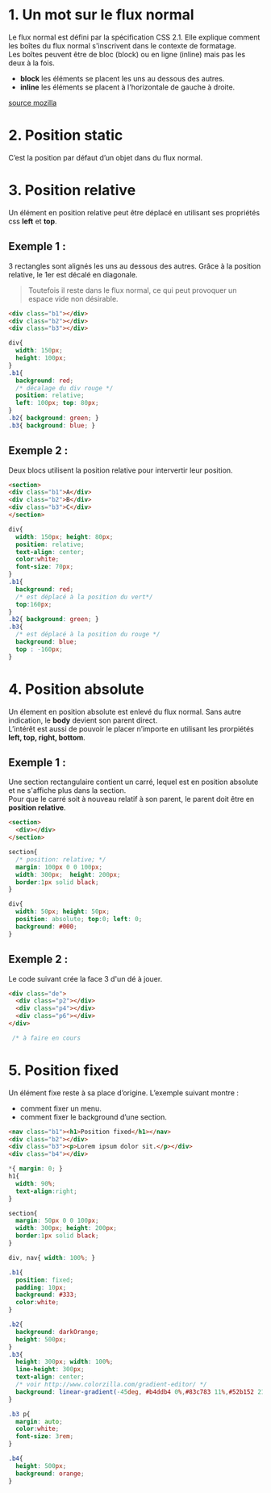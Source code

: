 
# 1. Un mot sur le flux normal 
Le flux normal est défini par la spécification CSS 2.1. Elle explique comment les boîtes du flux normal s'inscrivent dans le contexte de formatage.  
Les boîtes peuvent être de bloc (block) ou en ligne (inline) mais pas les deux à la fois. 
*  __block__ les éléments se placent les uns au dessous des autres.
*  __inline__ les éléments se placent à l'horizontale de gauche à droite.  

[source mozilla](https://developer.mozilla.org/fr/docs/Web/CSS/CSS_Flow_Layout/Disposition_de_bloc_en_ligne_avec_flux_normal)  

# 2. Position static
C’est la position par défaut d’un objet dans du flux normal.
# 3. Position relative
Un élément en position relative peut être déplacé en utilisant ses propriétés css __left__ et __top__.
## Exemple 1 : 
3 rectangles sont alignés les uns au dessous des autres. Grâce à la position relative, le 1er est décalé en diagonale. 
> Toutefois il reste dans le flux normal, ce qui peut provoquer un espace vide non désirable.
```html
<div class="b1"></div>
<div class="b2"></div>
<div class="b3"></div>
```
```css
div{
  width: 150px;
  height: 100px;
}
.b1{ 
  background: red;  
  /* décalage du div rouge */
  position: relative; 
  left: 100px; top: 80px;
}
.b2{ background: green; }
.b3{ background: blue; }
```

## Exemple 2 :
Deux blocs utilisent la position relative pour intervertir leur position.
```html
<section>
<div class="b1">A</div>
<div class="b2">B</div>
<div class="b3">C</div>
</section>
```
```css
div{
  width: 150px; height: 80px; 
  position: relative; 
  text-align: center;
  color:white; 
  font-size: 70px;
}
.b1{ 
  background: red;  
  /* est déplacé à la position du vert*/
  top:160px;
}
.b2{ background: green; }
.b3{ 
  /* est déplacé à la position du rouge */
  background: blue; 
  top : -160px;
}
```
# 4. Position absolute
Un élement en position absolute est enlevé du flux normal. Sans autre indication, le  __body__ devient son parent direct.    
L’intérêt est aussi de pouvoir le placer n’importe en utilisant les prorpiétés __left, top, right, bottom__. 
## Exemple 1 : 
Une section rectangulaire contient un carré, lequel est en position absolute et ne s'affiche plus dans la section.      
Pour que le carré soit à nouveau relatif à son parent, le parent doit être en  __position relative__.
```html
<section>
  <div></div>
</section>
```
```css
section{
  /* position: relative; */
  margin: 100px 0 0 100px;
  width: 300px;  height: 200px;
  border:1px solid black;
}

div{
  width: 50px; height: 50px;
  position: absolute; top:0; left: 0;
  background: #000;
}
```
## Exemple 2 :
Le code suivant crée la face 3 d'un dé à jouer.
```html
<div class="de">
  <div class="p2"></div>
  <div class="p4"></div>
  <div class="p6"></div>
</div>
```
```css
 /* à faire en cours
```
# 5. Position fixed
Un élément fixe reste à sa place d’origine. L’exemple suivant montre  :
* comment fixer un menu. 
* comment fixer le background d’une section.
```html
<nav class="b1"><h1>Position fixed</h1></nav>
<div class="b2"></div>
<div class="b3"><p>Lorem ipsum dolor sit.</p></div>
<div class="b4"></div>
```
```css
*{ margin: 0; }
h1{ 
  width: 90%; 
  text-align:right; 
}

section{
  margin: 50px 0 0 100px;
  width: 300px; height: 200px;
  border:1px solid black;
}

div, nav{ width: 100%; }

.b1{ 
  position: fixed;
  padding: 10px;
  background: #333; 
  color:white;
}

.b2{ 
  background: darkOrange; 
  height: 500px;
}
.b3{ 
  height: 300px; width: 100%; 
  line-height: 300px;
  text-align: center;
  /* voir http://www.colorzilla.com/gradient-editor/ */
  background: linear-gradient(-45deg, #b4ddb4 0%,#83c783 11%,#52b152 21%,#008a00 31%,#008a00 31%,#008a00 38%,#008a00 58%,#005700 66%,#005700 100%) fixed;
}

.b3 p{ 
  margin: auto;  
  color:white; 
  font-size: 3rem; 
}

.b4{ 
  height: 500px;  
  background: orange; 
}
```